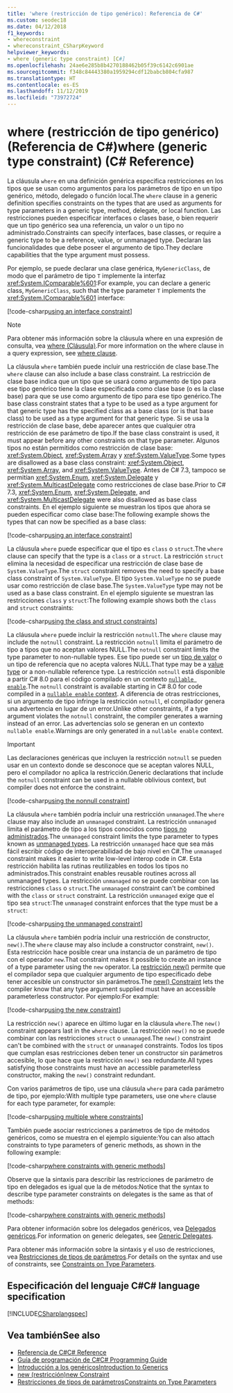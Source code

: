 ```yaml
---
title: 'where (restricción de tipo genérico): Referencia de C#'
ms.custom: seodec18
ms.date: 04/12/2018
f1_keywords:
- whereconstraint
- whereconstraint_CSharpKeyword
helpviewer_keywords:
- where (generic type constraint) [C#]
ms.openlocfilehash: 24ae6e285b8b4270188462b05f39c6142c6901ae
ms.sourcegitcommit: f348c84443380a1959294cdf12babcb804cfa987
ms.translationtype: HT
ms.contentlocale: es-ES
ms.lasthandoff: 11/12/2019
ms.locfileid: "73972724"
---
```

# <a name="where-generic-type-constraint-c-reference"></a><span data-ttu-id="d20cc-102">where (restricción de tipo genérico) (Referencia de C#)</span><span class="sxs-lookup"><span data-stu-id="d20cc-102">where (generic type constraint) (C# Reference)</span></span>

<span data-ttu-id="d20cc-103">La cláusula `where` en una definición genérica especifica restricciones en los tipos que se usan como argumentos para los parámetros de tipo en un tipo genérico, método, delegado o función local.</span><span class="sxs-lookup"><span data-stu-id="d20cc-103">The `where` clause in a generic definition specifies constraints on the types that are used as arguments for type parameters in a generic type, method, delegate, or local function.</span></span> <span data-ttu-id="d20cc-104">Las restricciones pueden especificar interfaces o clases base, o bien requerir que un tipo genérico sea una referencia, un valor o un tipo no administrado.</span><span class="sxs-lookup"><span data-stu-id="d20cc-104">Constraints can specify interfaces, base classes, or require a generic type to be a reference, value, or unmanaged type.</span></span> <span data-ttu-id="d20cc-105">Declaran las funcionalidades que debe poseer el argumento de tipo.</span><span class="sxs-lookup"><span data-stu-id="d20cc-105">They declare capabilities that the type argument must possess.</span></span>

<span data-ttu-id="d20cc-106">Por ejemplo, se puede declarar una clase genérica, `MyGenericClass`, de modo que el parámetro de tipo `T` implemente la interfaz <xref:System.IComparable%601>:</span><span class="sxs-lookup"><span data-stu-id="d20cc-106">For example, you can declare a generic class, `MyGenericClass`, such that the type parameter `T` implements the <xref:System.IComparable%601> interface:</span></span>

[!code-csharp[using an interface constraint](~/samples/snippets/csharp/keywords/GenericWhereConstraints.cs#1)]

> [!NOTE]
> <span data-ttu-id="d20cc-107">Para obtener más información sobre la cláusula where en una expresión de consulta, vea [where (Cláusula)](where-clause.md).</span><span class="sxs-lookup"><span data-stu-id="d20cc-107">For more information on the where clause in a query expression, see [where clause](where-clause.md).</span></span>

<span data-ttu-id="d20cc-108">La cláusula `where` también puede incluir una restricción de clase base.</span><span class="sxs-lookup"><span data-stu-id="d20cc-108">The `where` clause can also include a base class constraint.</span></span> <span data-ttu-id="d20cc-109">La restricción de clase base indica que un tipo que se usará como argumento de tipo para ese tipo genérico tiene la clase especificada como clase base (o es la clase base) para que se use como argumento de tipo para ese tipo genérico.</span><span class="sxs-lookup"><span data-stu-id="d20cc-109">The base class constraint states that a type to be used as a type argument for that generic type has the specified class as a base class (or is that base class) to be used as a type argument for that generic type.</span></span> <span data-ttu-id="d20cc-110">Si se usa la restricción de clase base, debe aparecer antes que cualquier otra restricción de ese parámetro de tipo.</span><span class="sxs-lookup"><span data-stu-id="d20cc-110">If the base class constraint is used, it must appear before any other constraints on that type parameter.</span></span> <span data-ttu-id="d20cc-111">Algunos tipos no están permitidos como restricción de clase base: <xref:System.Object>, <xref:System.Array> y <xref:System.ValueType>.</span><span class="sxs-lookup"><span data-stu-id="d20cc-111">Some types are disallowed as a base class constraint: <xref:System.Object>, <xref:System.Array>, and <xref:System.ValueType>.</span></span> <span data-ttu-id="d20cc-112">Antes de C# 7.3, tampoco se permitían <xref:System.Enum>, <xref:System.Delegate> y <xref:System.MulticastDelegate> como restricciones de clase base.</span><span class="sxs-lookup"><span data-stu-id="d20cc-112">Prior to C# 7.3, <xref:System.Enum>, <xref:System.Delegate>, and <xref:System.MulticastDelegate> were also disallowed as base class constraints.</span></span> <span data-ttu-id="d20cc-113">En el ejemplo siguiente se muestran los tipos que ahora se pueden especificar como clase base:</span><span class="sxs-lookup"><span data-stu-id="d20cc-113">The following example shows the types that can now be specified as a base class:</span></span>

[!code-csharp[using an interface constraint](~/samples/snippets/csharp/keywords/GenericWhereConstraints.cs#2)]

<span data-ttu-id="d20cc-114">La cláusula `where` puede especificar que el tipo es `class` o `struct`.</span><span class="sxs-lookup"><span data-stu-id="d20cc-114">The `where` clause can specify that the type is a `class` or a `struct`.</span></span> <span data-ttu-id="d20cc-115">La restricción `struct` elimina la necesidad de especificar una restricción de clase base de `System.ValueType`.</span><span class="sxs-lookup"><span data-stu-id="d20cc-115">The `struct` constraint removes the need to specify a base class constraint of `System.ValueType`.</span></span> <span data-ttu-id="d20cc-116">El tipo `System.ValueType` no se puede usar como restricción de clase base.</span><span class="sxs-lookup"><span data-stu-id="d20cc-116">The `System.ValueType` type may not be used as a base class constraint.</span></span> <span data-ttu-id="d20cc-117">En el ejemplo siguiente se muestran las restricciones `class` y `struct`:</span><span class="sxs-lookup"><span data-stu-id="d20cc-117">The following example shows both the `class` and `struct` constraints:</span></span>

[!code-csharp[using the class and struct constraints](~/samples/snippets/csharp/keywords/GenericWhereConstraints.cs#3)]

<span data-ttu-id="d20cc-118">La cláusula `where` puede incluir la restricción `notnull`.</span><span class="sxs-lookup"><span data-stu-id="d20cc-118">The `where` clause may include the `notnull` constraint.</span></span> <span data-ttu-id="d20cc-119">La restricción `notnull` limita el parámetro de tipo a tipos que no aceptan valores NULL.</span><span class="sxs-lookup"><span data-stu-id="d20cc-119">The `notnull` constraint limits the type parameter to non-nullable types.</span></span> <span data-ttu-id="d20cc-120">Ese tipo puede ser un [tipo de valor](struct.md) o un tipo de referencia que no acepta valores NULL.</span><span class="sxs-lookup"><span data-stu-id="d20cc-120">That type may be a [value type](struct.md) or a non-nullable reference type.</span></span> <span data-ttu-id="d20cc-121">La restricción `notnull` está disponible a partir C# 8.0 para el código compilado en un contexto [`nullable enable`](../../nullable-references.md#nullable-contexts).</span><span class="sxs-lookup"><span data-stu-id="d20cc-121">The `notnull` constraint is available starting in C# 8.0 for code compiled in a [`nullable enable` context](../../nullable-references.md#nullable-contexts).</span></span> <span data-ttu-id="d20cc-122">A diferencia de otras restricciones, si un argumento de tipo infringe la restricción `notnull`, el compilador genera una advertencia en lugar de un error.</span><span class="sxs-lookup"><span data-stu-id="d20cc-122">Unlike other constraints, if a type argument violates the `notnull` constraint, the compiler generates a warning instead of an error.</span></span> <span data-ttu-id="d20cc-123">Las advertencias solo se generan en un contexto `nullable enable`.</span><span class="sxs-lookup"><span data-stu-id="d20cc-123">Warnings are only generated in a `nullable enable` context.</span></span> 

> [!IMPORTANT]
> <span data-ttu-id="d20cc-124">Las declaraciones genéricas que incluyen la restricción `notnull` se pueden usar en un contexto donde se desconoce que se aceptan valores NULL, pero el compilador no aplica la restricción.</span><span class="sxs-lookup"><span data-stu-id="d20cc-124">Generic declarations that include the `notnull` constraint can be used in a nullable oblivious context, but compiler does not enforce the constraint.</span></span>

[!code-csharp[using the nonnull constraint](~/samples/snippets/csharp/keywords/GenericWhereConstraints.cs#NotNull)]

<span data-ttu-id="d20cc-125">La cláusula `where` también podría incluir una restricción `unmanaged`.</span><span class="sxs-lookup"><span data-stu-id="d20cc-125">The `where` clause may also include an `unmanaged` constraint.</span></span> <span data-ttu-id="d20cc-126">La restricción `unmanaged` limita el parámetro de tipo a los tipos conocidos como [tipos no administrados](../builtin-types/unmanaged-types.md).</span><span class="sxs-lookup"><span data-stu-id="d20cc-126">The `unmanaged` constraint limits the type parameter to types known as [unmanaged types](../builtin-types/unmanaged-types.md).</span></span> <span data-ttu-id="d20cc-127">La restricción `unmanaged` hace que sea más fácil escribir código de interoperabilidad de bajo nivel en C#.</span><span class="sxs-lookup"><span data-stu-id="d20cc-127">The `unmanaged` constraint makes it easier to write low-level interop code in C#.</span></span> <span data-ttu-id="d20cc-128">Esta restricción habilita las rutinas reutilizables en todos los tipos no administrados.</span><span class="sxs-lookup"><span data-stu-id="d20cc-128">This constraint enables reusable routines across all unmanaged types.</span></span> <span data-ttu-id="d20cc-129">La restricción `unmanaged` no se puede combinar con las restricciones `class` o `struct`.</span><span class="sxs-lookup"><span data-stu-id="d20cc-129">The `unmanaged` constraint can't be combined with the `class` or `struct` constraint.</span></span> <span data-ttu-id="d20cc-130">La restricción `unmanaged` exige que el tipo sea `struct`:</span><span class="sxs-lookup"><span data-stu-id="d20cc-130">The `unmanaged` constraint enforces that the type must be a `struct`:</span></span>

[!code-csharp[using the unmanaged constraint](~/samples/snippets/csharp/keywords/GenericWhereConstraints.cs#4)]

<span data-ttu-id="d20cc-131">La cláusula `where` también podría incluir una restricción de constructor, `new()`.</span><span class="sxs-lookup"><span data-stu-id="d20cc-131">The `where` clause may also include a constructor constraint, `new()`.</span></span> <span data-ttu-id="d20cc-132">Esta restricción hace posible crear una instancia de un parámetro de tipo con el operador `new`.</span><span class="sxs-lookup"><span data-stu-id="d20cc-132">That constraint makes it possible to create an instance of a type parameter using the `new` operator.</span></span> <span data-ttu-id="d20cc-133">La [restricción new()](new-constraint.md) permite que el compilador sepa que cualquier argumento de tipo especificado debe tener accesible un constructor sin parámetros.</span><span class="sxs-lookup"><span data-stu-id="d20cc-133">The [new() Constraint](new-constraint.md) lets the compiler know that any type argument supplied must have an accessible parameterless constructor.</span></span> <span data-ttu-id="d20cc-134">Por ejemplo:</span><span class="sxs-lookup"><span data-stu-id="d20cc-134">For example:</span></span>

[!code-csharp[using the new constraint](~/samples/snippets/csharp/keywords/GenericWhereConstraints.cs#5)]

<span data-ttu-id="d20cc-135">La restricción `new()` aparece en último lugar en la cláusula `where`.</span><span class="sxs-lookup"><span data-stu-id="d20cc-135">The `new()` constraint appears last in the `where` clause.</span></span> <span data-ttu-id="d20cc-136">La restricción `new()` no se puede combinar con las restricciones `struct` o `unmanaged`.</span><span class="sxs-lookup"><span data-stu-id="d20cc-136">The `new()` constraint can't be combined with the `struct` or `unmanaged` constraints.</span></span> <span data-ttu-id="d20cc-137">Todos los tipos que cumplan esas restricciones deben tener un constructor sin parámetros accesible, lo que hace que la restricción `new()` sea redundante.</span><span class="sxs-lookup"><span data-stu-id="d20cc-137">All types satisfying those constraints must have an accessible parameterless constructor, making the `new()` constraint redundant.</span></span>

<span data-ttu-id="d20cc-138">Con varios parámetros de tipo, use una cláusula `where` para cada parámetro de tipo, por ejemplo:</span><span class="sxs-lookup"><span data-stu-id="d20cc-138">With multiple type parameters, use one `where` clause for each type parameter, for example:</span></span>

[!code-csharp[using multiple where constraints](~/samples/snippets/csharp/keywords/GenericWhereConstraints.cs#6)]

<span data-ttu-id="d20cc-139">También puede asociar restricciones a parámetros de tipo de métodos genéricos, como se muestra en el ejemplo siguiente:</span><span class="sxs-lookup"><span data-stu-id="d20cc-139">You can also attach constraints to type parameters of generic methods, as shown in the following example:</span></span>

[!code-csharp[where constraints with generic methods](~/samples/snippets/csharp/keywords/GenericWhereConstraints.cs#7)]

<span data-ttu-id="d20cc-140">Observe que la sintaxis para describir las restricciones de parámetro de tipo en delegados es igual que la de métodos:</span><span class="sxs-lookup"><span data-stu-id="d20cc-140">Notice that the syntax to describe type parameter constraints on delegates is the same as that of methods:</span></span>

[!code-csharp[where constraints with generic methods](~/samples/snippets/csharp/keywords/GenericWhereConstraints.cs#8)]

<span data-ttu-id="d20cc-141">Para obtener información sobre los delegados genéricos, vea [Delegados genéricos](../../programming-guide/generics/generic-delegates.md).</span><span class="sxs-lookup"><span data-stu-id="d20cc-141">For information on generic delegates, see [Generic Delegates](../../programming-guide/generics/generic-delegates.md).</span></span>

<span data-ttu-id="d20cc-142">Para obtener más información sobre la sintaxis y el uso de restricciones, vea [Restricciones de tipos de parámetros](../../programming-guide/generics/constraints-on-type-parameters.md).</span><span class="sxs-lookup"><span data-stu-id="d20cc-142">For details on the syntax and use of constraints, see [Constraints on Type Parameters](../../programming-guide/generics/constraints-on-type-parameters.md).</span></span>

## <a name="c-language-specification"></a><span data-ttu-id="d20cc-143">Especificación del lenguaje C#</span><span class="sxs-lookup"><span data-stu-id="d20cc-143">C# language specification</span></span>

 [!INCLUDE[CSharplangspec](~/includes/csharplangspec-md.md)]

## <a name="see-also"></a><span data-ttu-id="d20cc-144">Vea también</span><span class="sxs-lookup"><span data-stu-id="d20cc-144">See also</span></span>

- [<span data-ttu-id="d20cc-145">Referencia de C#</span><span class="sxs-lookup"><span data-stu-id="d20cc-145">C# Reference</span></span>](../index.md)
- [<span data-ttu-id="d20cc-146">Guía de programación de C#</span><span class="sxs-lookup"><span data-stu-id="d20cc-146">C# Programming Guide</span></span>](../../programming-guide/index.md)
- [<span data-ttu-id="d20cc-147">Introducción a los genéricos</span><span class="sxs-lookup"><span data-stu-id="d20cc-147">Introduction to Generics</span></span>](../../programming-guide/generics/index.md)
- [<span data-ttu-id="d20cc-148">new (restricción)</span><span class="sxs-lookup"><span data-stu-id="d20cc-148">new Constraint</span></span>](./new-constraint.md)
- [<span data-ttu-id="d20cc-149">Restricciones de tipos de parámetros</span><span class="sxs-lookup"><span data-stu-id="d20cc-149">Constraints on Type Parameters</span></span>](../../programming-guide/generics/constraints-on-type-parameters.md)
